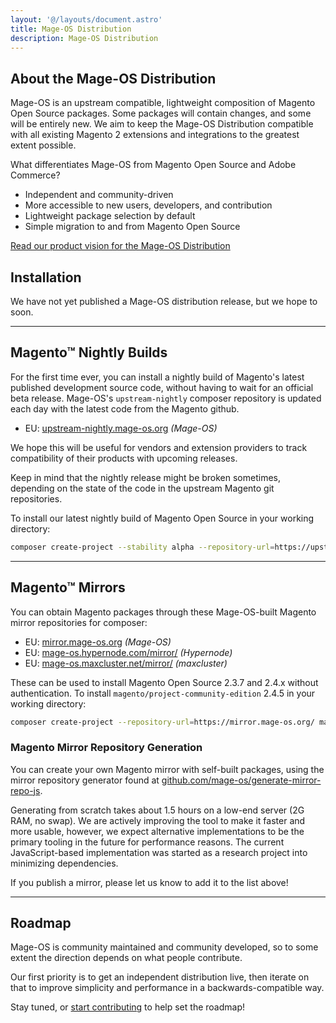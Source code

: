 ```yaml
---
layout: '@/layouts/document.astro'
title: Mage-OS Distribution
description: Mage-OS Distribution
---
```


## About the Mage-OS Distribution

Mage-OS is an upstream compatible, lightweight composition of Magento Open Source packages. Some packages will contain changes, and some will be entirely new. We aim to keep the Mage-OS Distribution compatible with all existing Magento 2 extensions and integrations to the greatest extent possible.

What differentiates Mage-OS from Magento Open Source and Adobe Commerce?

* Independent and community-driven
* More accessible to new users, developers, and contribution
* Lightweight package selection by default
* Simple migration to and from Magento Open Source

[Read our product vision for the Mage-OS Distribution](/distribution/product-vision)

## Installation

<!-- The Mage-OS composer repository is located at [repo.mage-os.org](https://repo.mage-os.org). This is not yet ready for production use, but will be the eventual source for Mage-OS releases. -->

We have not yet published a Mage-OS distribution release, but we hope to soon.

<!--
## Mage-OS Mirrors

The following have graciously hosted public mirrors of the Mage-OS distribution:

- US: ...
- EU: ...
-->

----

## Magento™ Nightly Builds

For the first time ever, you can install a nightly build of Magento's latest published development source code, without having to wait for an official beta release. Mage-OS's `upstream-nightly` composer repository is updated each day with the latest code from the Magento github.

- EU: [upstream-nightly.mage-os.org](https://upstream-nightly.mage-os.org) *(Mage-OS)*

We hope this will be useful for vendors and extension providers to track compatibility of their products with upcoming releases.

Keep in mind that the nightly release might be broken sometimes, depending on the state of the code in the upstream Magento git repositories.

To install our latest nightly build of Magento Open Source in your working directory:

```bash
composer create-project --stability alpha --repository-url=https://upstream-nightly.mage-os.org magento/project-community-edition .
```

----

## Magento™ Mirrors

You can obtain Magento packages through these Mage-OS-built Magento mirror repositories for composer:

- EU: [mirror.mage-os.org](https://mirror.mage-os.org) *(Mage-OS)*
- EU: [mage-os.hypernode.com/mirror/](https://mage-os.hypernode.com/mirror/) *(Hypernode)*
- EU: [mage-os.maxcluster.net/mirror/](https://mage-os.maxcluster.net/mirror/) *(maxcluster)*


These can be used to install Magento Open Source 2.3.7 and 2.4.x without authentication. To install `magento/project-community-edition` 2.4.5 in your working directory:

```bash
composer create-project --repository-url=https://mirror.mage-os.org/ magento/project-community-edition:2.4.5 .
```

### Magento Mirror Repository Generation

You can create your own Magento mirror with self-built packages, using the mirror repository generator found at [github.com/mage-os/generate-mirror-repo-js](https://github.com/mage-os/generate-mirror-repo-js).

Generating from scratch takes about 1.5 hours on a low-end server (2G RAM, no swap). We are actively improving the tool to make it faster and more usable, however, we expect alternative implementations to be the primary tooling in the future for performance reasons. The current JavaScript-based implementation was started as a research project into minimizing dependencies.

If you publish a mirror, please let us know to add it to the list above!

----

## Roadmap

Mage-OS is community maintained and community developed, so to some extent the direction depends on what people contribute.

Our first priority is to get an independent distribution live, then iterate on that to improve simplicity and performance in a backwards-compatible way.

Stay tuned, or [start contributing](/get-involved) to help set the roadmap!
